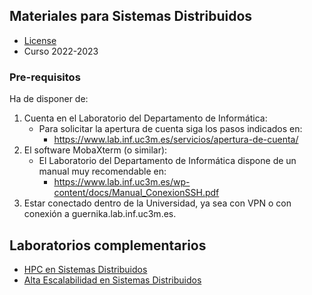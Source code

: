 ## Materiales para Sistemas Distribuidos

<html>
<ul>
<li> <a href="https://github.com/acaldero/uc3m_ssdd/blob/main/LICENSE">License</a> </li>
<li> Curso 2022-2023</li>
</ul>
</html>


### Pre-requisitos

Ha de disponer de:
1. Cuenta en el Laboratorio del Departamento de Informática:
   * Para solicitar la apertura de cuenta siga los pasos indicados en:
     * https://www.lab.inf.uc3m.es/servicios/apertura-de-cuenta/
2. El software MobaXterm (o similar):
   * El Laboratorio del Departamento de Informática dispone de un manual muy recomendable en:
     * https://www.lab.inf.uc3m.es/wp-content/docs/Manual_ConexionSSH.pdf
3. Estar conectado dentro de la Universidad, ya sea con VPN o con conexión a guernika.lab.inf.uc3m.es.


## Laboratorios complementarios

* [HPC en Sistemas Distribuidos](https://github.com/acaldero/uc3m_ssdd/blob/main/lab_mpi/README_cloud.md)
* [Alta Escalabilidad en Sistemas Distribuidos](https://github.com/acaldero/uc3m_ssdd/blob/main/lab_spark/README_cloud.md)

